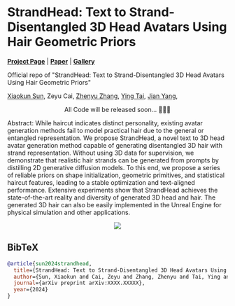 # StrandHead: Text to Strand-Disentangled 3D Head Avatars Using Hair Geometric Priors

[**Project Page**](https://xiaokunsun.github.io/StrandHead.github.io/) | [**Paper**](https://xiaokunsun.github.io/StrandHead.github.io/) | [**Gallery**](https://xiaokunsun.github.io/StrandHead.github.io/)

Official repo of "StrandHead: Text to Strand-Disentangled 3D Head Avatars Using Hair Geometric Priors"

[Xiaokun Sun](https://xiaokunsun.github.io/), Zeyu Cai, [Zhenyu Zhang](https://jessezhang92.github.io/), [Ying Tai](https://tyshiwo.github.io/index.html), [Jian Yang](https://scholar.google.com.hk/citations?user=6CIDtZQAAAAJ), 

<p align="center"> All Code will be released soon... 🚀🚀🚀 </p>

Abstract: While haircut indicates distinct personality, existing avatar generation methods fail to model practical hair due to the general or entangled representation. We propose StrandHead, a novel text to 3D head avatar generation method capable of generating disentangled 3D hair with strand representation. Without using 3D data for supervision, we demonstrate that realistic hair strands can be generated from prompts by distilling 2D generative diffusion models. To this end, we propose a series of reliable priors on shape initialization, geometric primitives, and statistical haircut features, leading to a stable optimization and text-aligned performance. Extensive experiments show that StrandHead achieves the state-of-the-art reality and diversity of generated 3D head and hair. The generated 3D hair can also be easily implemented in the Unreal Engine for physical simulation and other applications.

<p align="center">
    <img src="assets/teaser.png">
</p>

## BibTeX

```bibtex
@article{sun2024strandhead,
  title={StrandHead: Text to Strand-Disentangled 3D Head Avatars Using Hair Geometric Priors},
  author={Sun, Xiaokun and Cai, Zeyu and Zhang, Zhenyu and Tai, Ying and Yang, Jian},
  journal={arXiv preprint arXiv:XXXX.XXXXX},
  year={2024}
}
```
